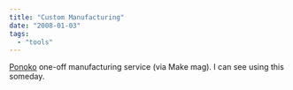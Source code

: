```yaml
---
title: "Custom Manufacturing"
date: "2008-01-03"
tags: 
  - "tools"
---
```


[Ponoko](http://www.ponoko.com/ "Ponoko") one-off manufacturing service (via Make mag). I can see using this someday.
